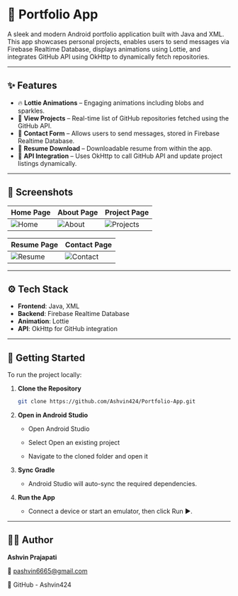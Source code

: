 # 📱 Portfolio App

A sleek and modern Android portfolio application built with Java and XML. This app showcases personal projects, enables users to send messages via Firebase Realtime Database, displays animations using Lottie, and integrates GitHub API using OkHttp to dynamically fetch repositories.

---

## ✨ Features

- 🔥 **Lottie Animations** – Engaging animations including blobs and sparkles.
- 📂 **View Projects** – Real-time list of GitHub repositories fetched using the GitHub API.
- 💬 **Contact Form** – Allows users to send messages, stored in Firebase Realtime Database.
- 📄 **Resume Download** – Downloadable resume from within the app.
- 🔗 **API Integration** – Uses OkHttp to call GitHub API and update project listings dynamically.

---

## 📸 Screenshots

| Home Page | About Page | Project Page |
|-----------|-------------|---------------|
| ![Home](screenshots/home.png) | ![About](screenshots/about.png) | ![Projects](screenshots/projects.png) |

| Resume Page | Contact Page |
|-------------|----------------|
| ![Resume](screenshots/resume.png) | ![Contact](screenshots/contact.png) |


---

## ⚙️ Tech Stack

- **Frontend**: Java, XML
- **Backend**: Firebase Realtime Database
- **Animation**: Lottie
- **API**: OkHttp for GitHub integration

---

## 🚀 Getting Started

To run the project locally:

1. **Clone the Repository**  
   ```bash
   git clone https://github.com/Ashvin424/Portfolio-App.git

2. **Open in Android Studio**
   
   - Open Android Studio
   
   - Select Open an existing project
   
   - Navigate to the cloned folder and open it

3. **Sync Gradle**
   
   - Android Studio will auto-sync the required dependencies.

5. **Run the App**
   
   - Connect a device or start an emulator, then click Run ▶️.


  ---

  ## 👨‍💻 Author

  **Ashvin Prajapati**
  
  📧 pashvin6665@gmail.com

  🔗 GitHub - Ashvin424
